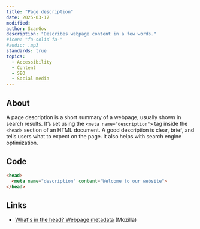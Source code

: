 ```yaml
---
title: "Page description"
date: 2025-03-17
modified: 
author: ScanGov
description: "Describes webpage content in a few words."
#icon: "fa-solid fa-"
#audio: .mp3
standards: true
topics:
  - Accessibility
  - Content
  - SEO
  - Social media
---
```


## About

A page description is a short summary of a webpage, usually shown in search results. It’s set using the `<meta name="description">` tag inside the `<head>` section of an HTML document. A good description is clear, brief, and tells users what to expect on the page. It also helps with search engine optimization. 

## Code

```html
<head>
  <meta name="description" content="Welcome to our website">
</head>
```

## Links

- [What's in the head? Webpage metadata](https://developer.mozilla.org/en-US/docs/Learn_web_development/Core/Structuring_content/Webpage_metadata) (Mozilla)